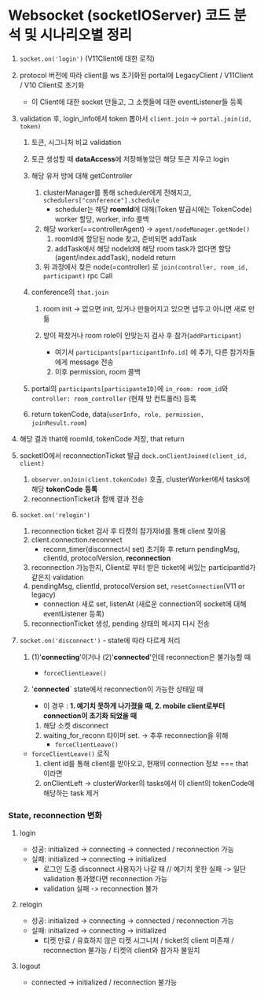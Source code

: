 # Websocket (socketIOServer) 코드 분석 및 시나리오별 정리

1. `socket.on('login')` (V11Client에 대한 로직)
2. protocol 버전에 따라 client를 ws 초기화된 portal에 LegacyClient / V11Client / V10 Client로 초기화 
   
   * 이 Client에 대한 socket 만들고, 그 소켓들에 대한 eventListener들 등록
   
3. validation 후, login_info에서 token 뽑아서 `client.join` -> `portal.join(id, token)`

   1. 토큰, 시그니처 비교 validation

   2. 토큰 생성할 때 **dataAccess**에 저장해놓았던 해당 토큰 지우고 login

   3. 해당 유저 방에 대해 getController 

      1. clusterManager를 통해 scheduler에게 전해지고, `schedulers["conference"].schedule`
         * scheduler는 해당 **roomId**에 대해(Token 발급시에는 TokenCode) worker 할당, worker, info 콜백
      2. 해당 worker(==controllerAgent) -> `agent/nodeManager.getNode()`
         1. roomId에 할당된 node 찾고, 준비되면 addTask
         2. addTask에서 해당 nodeId에 해당 room task가 없다면 할당(agent/index.addTask), nodeId return
      3. 위 과정에서 찾은 node(=controller) 로 `join(controller, room_id, participant)` rpc Call

   4. conference의 `that.join`

      1. room init -> 없으면 init, 있거나 만들어지고 있으면 냅두고 아니면 새로 만듦

      2. 방이 꽉찼거나 room role이 안맞는지 검사 후 참가(`addParticipant`)
         * 여기서 `participants[participantInfo.id]` 에 추가, 다른 참가자들에게 message 전송

         2. 이후 permission, room 콜백

   5. portal의 `participants[participanteID]`에 `in_room: room_id`와 `controller: room_controller` (현재 방 컨트롤러) 등록

   6. return tokenCode, data(`userInfo, role, permission, joinResult.room`)

4. 해당 결과 that에 roomId, tokenCode 저장, that return
   
5. socketIO에서 reconnectionTicket 발급 `dock.onClientJoined(client_id, client)`
   
   1. `observer.onJoin(client.tokenCode)` 호출, clusterWorker에서 tasks에 해당 **tokenCode** **등록**
   5. reconnectionTicket과 함께 결과 전송



2. `socket.on('relogin')`
   1. reconnection ticket 검사 후 티켓의 참가자Id를 통해 client 찾아옴
   2. client.connection.reconnect
      * reconn_timer(disconnect시 set) 초기화 후 return pendingMsg, clientId, protocolVersion, **reconnection**
   3. reconnection 가능한지, Client로 부터 받은 ticket에 써있는 participantId가 같은지 validation
   4. pendingMsg, clientId,  protocolVersion set, `resetConnection`(V11 or legacy)
      * connection 새로 set, listenAt (새로운 connection의 socket에 대해 eventListener 등록)
   5. reconnectionTicket 생성, pending 상태의 메시지 다시 전송



3. `socket.on('disconnect')` - state에 따라 다르게 처리

   1. (1)'**connecting**'이거나 (2)'**connected**'인데 reconnection은 불가능할 때
      
      * `forceClientLeave()`
      
   2. '**connected**` state에서 reconnection이 가능한 상태일 때

      * 이 경우 : **1. 예기치 못하게 나가졌을 때, 2. mobile client로부터 connection이 초기화 되었을 때**

      1. 해당 소켓 disconnect
      2. waiting_for_reconn 타이머 set. -> 추후 reconnection을 위해
         * `forceClientLeave()`

   * `forceClientLeave()` 로직
     1. client id를 통해 client를 받아오고, 현재의 connection 정보 === that 이라면
     2. onClientLeft -> clusterWorker의 tasks에서 이 client의 tokenCode에 해당하는 task 제거



### State, reconnection 변화

1. login
   * 성공: initialized -> connecting -> connected / reconnection 가능
   * 실패: initialized -> connecting -> initialized
     * 로그인 도중 disconnect 사용자가 나갈 때 // 예기치 못한 실패 -> 일단 validation 통과했다면 reconnection 가능
     * validation 실패 -> reconnection 불가
2. relogin 
   * 성공: initialized -> connecting -> connected / reconnection 가능
   * 실패: initialized -> connecting -> initialized
     * 티켓 만료 / 유효하지 않은 티켓 시그니처 / ticket의 client 미존재 / reconnection 불가능 / 티켓의 client와 참가자 불일치

3. logout
   * connected -> initialized / reconnection 불가능





















